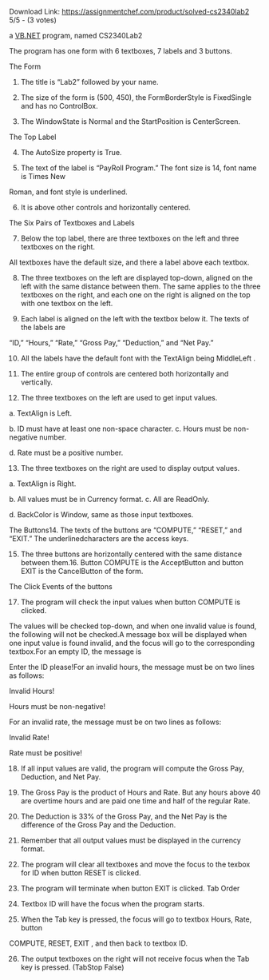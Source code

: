 Download Link: https://assignmentchef.com/product/solved-cs2340lab2
<br>
5/5 - (3 votes)

a <a href="http://vb.net/" target="_blank" rel="nofollow noopener">VB.NET</a> program, named CS2340Lab2



The program has one form with 6 textboxes, 7 labels and 3 buttons.

The Form

1.  The title is “Lab2” followed by your name.

2.  The size of the form is (500, 450), the FormBorderStyle is FixedSingle and has no ControlBox.

3.  The WindowState is Normal and the StartPosition is CenterScreen.

The Top Label

4.  The AutoSize property is True.

5.  The text of the label is “PayRoll Program.” The font size is 14, font name is Times New

Roman, and font style is underlined.

6.  It is above other controls and horizontally centered.

The Six Pairs of Textboxes and Labels

7.  Below the top label, there are three textboxes on the left and three textboxes on the right.

All textboxes have the default size, and there a label above each textbox.

8.  The three textboxes on the left are displayed top-down, aligned on the left with the same distance between them. The same applies to the three textboxes on the right, and each one on the right is aligned on the top with one textbox on the left.

9.  Each label is aligned on the left with the textbox below it. The texts of the labels are

“ID,” “Hours,” “Rate,” “Gross Pay,” “Deduction,” and “Net Pay.”

10. All the labels have the default font with the TextAlign being MiddleLeft .

11. The entire group of controls are centered both horizontally and vertically.

12. The three textboxes on the left are used to get input values.

a.  TextAlign is Left.

b.  ID must have at least one non-space character. c.  Hours must be non-negative number.

d.  Rate must be a positive number.

13. The three textboxes on the right are used to display output values.

a.  TextAlign is Right.

b.  All values must be in Currency format. c.  All are ReadOnly.

d.  BackColor is Window, same as those input textboxes.

The Buttons14. The texts of the buttons are “COMPUTE,” “RESET,” and “EXIT.” The underlinedcharacters are the access keys.

15. The three buttons are horizontally centered with the same distance between them.16. Button COMPUTE is the AcceptButton and button EXIT is the CancelButton of the form.

The Click Events of the buttons

17. The program will check the input values when button COMPUTE is clicked.

The values will be checked top-down, and when one invalid value is found, the following will not be checked.A message box will be displayed when one input value is found invalid, and the focus will go to the corresponding textbox.For an empty ID, the message is

Enter the ID please!For an invalid hours, the message must be on two lines as follows:

Invalid Hours!

Hours must be non-negative!

For an invalid rate, the message must be on two lines as follows:

Invalid Rate!

Rate must be positive!

18. If all input values are valid, the program will compute the Gross Pay, Deduction, and Net Pay.

19. The Gross Pay is the product of Hours and Rate. But any hours above 40 are overtime hours and are paid one time and half of the regular Rate.

20. The Deduction is 33% of the Gross Pay, and the Net Pay is the difference of the Gross Pay and the Deduction.

21. Remember that all output values must be displayed in the currency format.

22. The program will clear all textboxes and move the focus to the texbox for ID when button RESET is clicked.

23. The program will terminate when button EXIT is clicked. Tab Order

24. Textbox ID will have the focus when the program starts.

25. When the Tab key is pressed, the focus will go to textbox Hours, Rate, button

COMPUTE, RESET, EXIT , and then back to textbox ID.

26. The output textboxes on the right will not receive focus when the Tab key is pressed. (TabStop  False)
